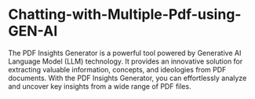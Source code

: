 # Chatting-with-Multiple-Pdf-using-GEN-AI
The PDF Insights Generator is a powerful tool powered by Generative AI Language Model (LLM) technology. It provides an innovative solution for extracting valuable information, concepts, and ideologies from PDF documents.  With the PDF Insights Generator, you can effortlessly analyze and uncover key insights from a wide range of PDF files.
